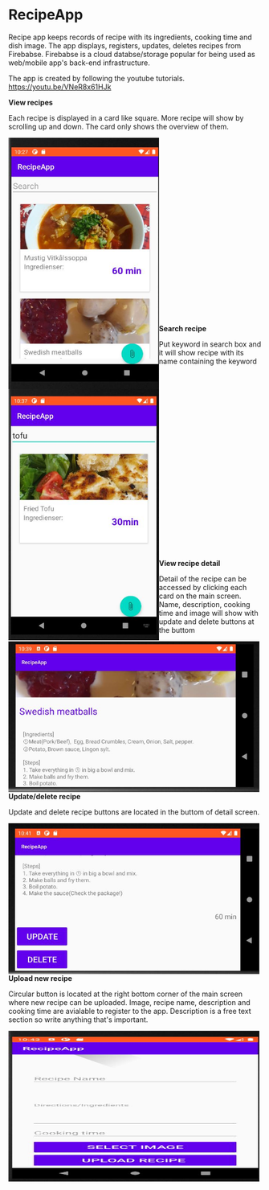 # RecipeApp
Recipe app keeps records of recipe with its ingredients, cooking time and dish image.
The app displays, registers, updates, deletes recipes from Firebabse.
Firebabse is a cloud databse/storage popular for being used as web/mobile app's back-end infrastructure.

The app is created by following the youtube tutorials.
https://youtu.be/VNeR8x61HJk

<b>View recipes</b>
<p>Each recipe is displayed in a card like square. More recipe will show by scrolling up and down. The card only shows the overview of them.</p>
&nbsp;<img align="left" src="https://github.com/Yoloyoda/RecipeApp/blob/main/Capture1.JPG" width="300" height="500"/> 
<br/><br/><br/><br/><br/><br/><br/><br/><br/><br/><br/><br/><br/><br/><br/><br/><br/><br/><br/><br/><br/>

<b>Search recipe</b>
<p>Put keyword in search box and it will show recipe with its name containing the keyword</p>
&nbsp;<img align="left" src="https://github.com/Yoloyoda/RecipeApp/blob/main/Capture2.JPG" width="300" height="500"/> 
<br/><br/><br/><br/><br/><br/><br/><br/><br/><br/><br/><br/><br/><br/><br/><br/><br/><br/><br/><br/><br/>

<b>View recipe detail</b>
<p>Detail of the recipe can be accessed by clicking each card on the main screen. Name, description, cooking time and image will show
with update and delete buttons at the buttom</p>
&nbsp;<img align="left" src="https://github.com/Yoloyoda/RecipeApp/blob/main/Capture3.JPG" width="500" height="300"/> 
<br/><br/><br/><br/><br/><br/><br/><br/><br/><br/><br/><br/><br/><br/>

<b>Update/delete recipe</b>
<p>Update and delete recipe buttons are located in the buttom of detail screen.</p>
&nbsp;<img align="left" src="https://github.com/Yoloyoda/RecipeApp/blob/main/Capture5.JPG" width="500" height="300"/> 
<br/><br/><br/><br/><br/><br/><br/><br/><br/><br/><br/><br/><br/><br/>

<b>Upload new recipe</b>
<p>Circular button is located at the right bottom corner of the main screen where new recipe can be uploaded.
Image, recipe name, description and cooking time are avialable to register to the app. Description is a free text section 
so write anything that's important.</p>
&nbsp;<img align="left" src="https://github.com/Yoloyoda/RecipeApp/blob/main/Capture6.JPG" width="500" height="300"/> 
<br/><br/><br/><br/><br/><br/><br/><br/><br/><br/><br/><br/><br/><br/>
